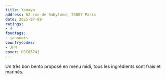 ```yaml
---
title: Yamaya
address: 62 rue de Babylone, 75007 Paris
date: 2025-07-09
ratings:
- 4
foodtags:
- japonais
countrycodes:
- JPN
cover: DSC05741
---
```


Un très bon bento proposé en menu midi, tous les ingrédients sont frais et marinés.